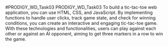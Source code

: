 #PRODIGY_WD_Task03
PRODIGY_WD_Task03
To build a tic-tac-toe web application, you can use HTML, CSS, and JavaScript. 
By implementing functions to handle user clicks, track game state, and check for 
winning conditions, you can create an interactive and engaging tic-tac-toe game. 
With these technologies and functionalities, users can play against each other or 
against an AI opponent, aiming to get three markers in a row to win the game.
